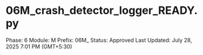 # 06M_crash_detector_logger_READY.py

Phase: 6
Module: M
Prefix: 06M_
Status: Approved
Last Updated: July 28, 2025 7:01 PM (GMT+5:30)
